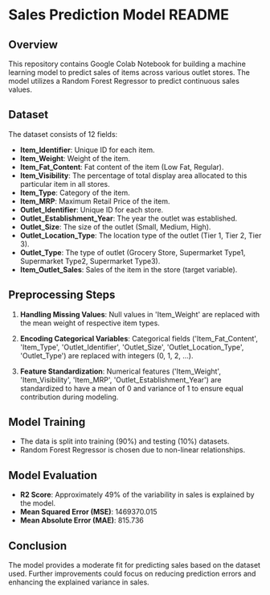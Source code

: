 # Sales Prediction Model README

## Overview
This repository contains Google Colab Notebook for building a machine learning model to predict sales of items across various outlet stores. The model utilizes a Random Forest Regressor to predict continuous sales values.

## Dataset
The dataset consists of 12 fields:
- **Item_Identifier**: Unique ID for each item.
- **Item_Weight**: Weight of the item.
- **Item_Fat_Content**: Fat content of the item (Low Fat, Regular).
- **Item_Visibility**: The percentage of total display area allocated to this particular item in all stores.
- **Item_Type**: Category of the item.
- **Item_MRP**: Maximum Retail Price of the item.
- **Outlet_Identifier**: Unique ID for each store.
- **Outlet_Establishment_Year**: The year the outlet was established.
- **Outlet_Size**: The size of the outlet (Small, Medium, High).
- **Outlet_Location_Type**: The location type of the outlet (Tier 1, Tier 2, Tier 3).
- **Outlet_Type**: The type of outlet (Grocery Store, Supermarket Type1, Supermarket Type2, Supermarket Type3).
- **Item_Outlet_Sales**: Sales of the item in the store (target variable).

## Preprocessing Steps
1. **Handling Missing Values**: Null values in 'Item_Weight' are replaced with the mean weight of respective item types.
   
2. **Encoding Categorical Variables**: Categorical fields ('Item_Fat_Content', 'Item_Type', 'Outlet_Identifier', 'Outlet_Size', 'Outlet_Location_Type', 'Outlet_Type') are replaced with integers (0, 1, 2, ...).

3. **Feature Standardization**: Numerical features ('Item_Weight', 'Item_Visibility', 'Item_MRP', 'Outlet_Establishment_Year') are standardized to have a mean of 0 and variance of 1 to ensure equal contribution during modeling.

## Model Training
- The data is split into training (90%) and testing (10%) datasets.
- Random Forest Regressor is chosen due to non-linear relationships.

## Model Evaluation
- **R2 Score**: Approximately 49% of the variability in sales is explained by the model.
- **Mean Squared Error (MSE)**: 1469370.015
- **Mean Absolute Error (MAE)**: 815.736

## Conclusion
The model provides a moderate fit for predicting sales based on the dataset used. Further improvements could focus on reducing prediction errors and enhancing the explained variance in sales.
